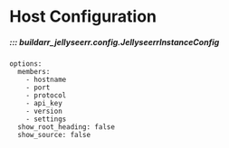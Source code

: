 # Host Configuration

##### ::: buildarr_jellyseerr.config.JellyseerrInstanceConfig
    options:
      members:
        - hostname
        - port
        - protocol
        - api_key
        - version
        - settings
      show_root_heading: false
      show_source: false
